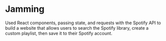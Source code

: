# Jamming
Used React components, passing state, and requests with the Spotify API to build a website that allows users to search the Spotify library, create a custom playlist, then save it to their Spotify account.
